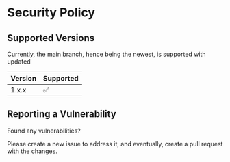 # Security Policy

## Supported Versions

Currently, the main branch, hence being the newest, is supported with updated

| Version | Supported          |
| ------- | ------------------ |
| 1.x.x   | :white_check_mark: |


## Reporting a Vulnerability

Found any vulnerabilities?

Please create a new issue to address it, and eventually, create a pull request with the changes.
